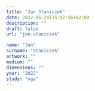 ```yaml
---
title: "Jan Staniczek"
date: 2022-06-24T15:02:56+02:00
description: ""
draft: false
url: "jan-staniczek"

name: "Jan"
surname: "Staniczek"
artwork: ""
medium: ""
dimensions: ""
year: "2022"
study: "mga"
---
```

